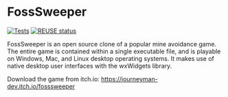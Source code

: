 <!--
SPDX-FileCopyrightText: 2022 Daniel Valcour <fosssweeper@gmail.com>

SPDX-License-Identifier: GPL-3.0-or-later
-->

# FossSweeper

[![Tests](https://github.com/Journeyman-dev/FossSweeper/actions/workflows/Tests.yaml/badge.svg)](https://github.com/Journeyman-dev/FossSweeper/actions/workflows/Tests.yaml) [![REUSE status](https://api.reuse.software/badge/git.fsfe.org/reuse/api)](https://api.reuse.software/info/git.fsfe.org/reuse/api)

FossSweeper is an open source clone of a popular mine avoidance game. The entire game is contained within a single executable file, and is playable on Windows, Mac, and Linux desktop operating systems. It makes use of native desktop user interfaces with the wxWidgets library.

Download the game from itch.io: https://journeyman-dev.itch.io/fosssweeper
